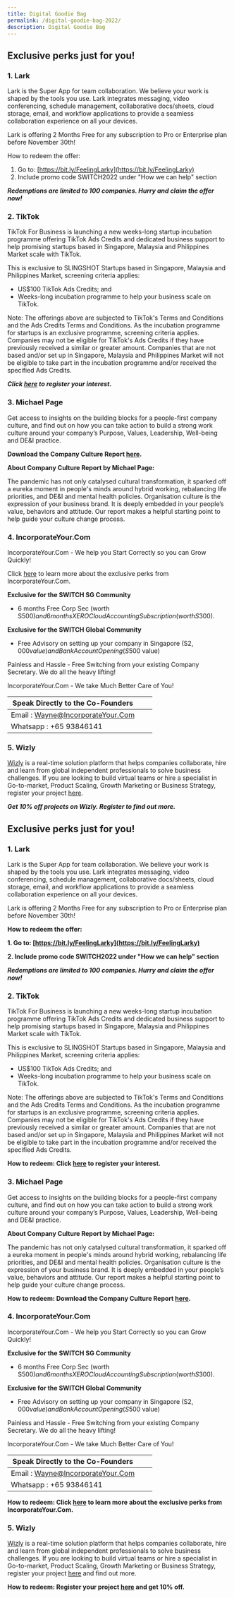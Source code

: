 ```yaml
---
title: Digital Goodie Bag
permalink: /digital-goodie-bag-2022/
description: Digital Goodie Bag
---
```

## **Exclusive perks just for you!**

### **1. Lark**
Lark is the Super App for team collaboration. We believe your work is shaped by the tools you use. Lark integrates messaging, video conferencing, schedule management, collaborative docs/sheets, cloud storage, email, and workflow applications to provide a seamless collaboration experience on all your devices.

Lark is offering 2 Months Free for any subscription to Pro or Enterprise plan before November 30th! 

How to redeem the offer: 

1. Go to: [https://bit.ly/FeelingLarky](https://bit.ly/FeelingLarky) 
2. Include promo code SWITCH2022 under "How we can help" section 

***Redemptions are limited to 100 companies. Hurry and claim the offer now!***

### **2. TikTok**
TikTok For Business is launching a new weeks-long startup incubation programme offering TikTok Ads Credits and dedicated business support to help promising startups based in Singapore, Malaysia and Philippines Market scale with TikTok. 

This is exclusive to SLINGSHOT Startups based in Singapore, Malaysia and Philippines Market, screening criteria applies:
- US$100 TikTok Ads Credits; and
- Weeks-long incubation programme to help your business scale on TikTok. 

Note: The offerings above are subjected to TikTok's Terms and Conditions and the Ads Credits Terms and Conditions. As the incubation programme for startups is an exclusive programme, screening criteria applies. Companies may not be eligible for TikTok's Ads Credits if they have previously received a similar or greater amount. Companies that are not based and/or set up in Singapore, Malaysia and Philippines Market will not be eligible to take part in the incubation programme and/or received the specified Ads Credits.

***Click [here](https://wenjuan.feishu.cn/m?t=sPLg1noIOkHi-hqup) to register your interest.***

### **3. Michael Page**
Get access to insights on the building blocks for a people-first company culture, and find out on how you can take action to build a strong work culture around your company’s Purpose, Values, Leadership, Well-being and DE&I practice.

**Download the Company Culture Report [here](https://www.michaelpage.com.sg/talent-trends/company-culture?utm_source=linkedin&utm_medium=consac&utm_campaign=companycultureli&_sm_au_=iVVNq24s3TR3R16q60JNvKttts4TC).** 

**About Company Culture Report by Michael Page:**

The pandemic has not only catalysed cultural transformation, it sparked off a eureka moment in people's minds around hybrid working, rebalancing life priorities, and DE&I and mental health policies. Organisation culture is the expression of your business brand. It is deeply embedded in your people’s value, behaviors and attitude. Our report makes a helpful starting point to help guide your culture change process. 

### **4. IncorporateYour.Com**
IncorporateYour.Com - We help you Start Correctly so you can Grow Quickly!   

Click [here](https://incorporateyour.com/switch2022/) to learn more about the exclusive perks from IncorporateYour.Com.

**Exclusive for the SWITCH SG Community**
* 6 months Free Corp Sec (worth S$500) and 6 months XERO Cloud Accounting Subscription (worth S$300).   

**Exclusive for the SWITCH Global Community** 
* Free Advisory on setting up your company in Singapore (S$2,000 value) and Bank Account Opening (S$500 value)   

Painless and Hassle - Free Switching from your existing Company Secretary. We do all the heavy lifting!   

IncorporateYour.Com - We take Much Better Care of You!   

| Speak Directly to the Co-Founders |||
| -------- | -------- | -------- |
| Email : [Wayne@IncorporateYour.Com](mailto:Wayne@IncorporateYour.Com) | 
| Whatsapp : +65 93846141 ||

### **5. Wizly**

[Wizly](https://www.wizly.app/) is a real-time solution platform that helps companies collaborate, hire and learn from global independent professionals to solve business challenges. If you are looking to build virtual teams or hire a specialist in Go-to-market, Product Scaling, Growth Marketing or Business Strategy, register your project [here](https://www.wizly.app/projects).  

***Get 10% off projects on Wizly. Register to find out more.***

## **Exclusive perks just for you!**

### **1. Lark**
Lark is the Super App for team collaboration. We believe your work is shaped by the tools you use. Lark integrates messaging, video conferencing, schedule management, collaborative docs/sheets, cloud storage, email, and workflow applications to provide a seamless collaboration experience on all your devices.

Lark is offering 2 Months Free for any subscription to Pro or Enterprise plan before November 30th! 

**How to redeem the offer:**

**1. Go to: [https://bit.ly/FeelingLarky](https://bit.ly/FeelingLarky)**

**2. Include promo code SWITCH2022 under "How we can help" section**

***Redemptions are limited to 100 companies. Hurry and claim the offer now!***

### **2. TikTok**
TikTok For Business is launching a new weeks-long startup incubation programme offering TikTok Ads Credits and dedicated business support to help promising startups based in Singapore, Malaysia and Philippines Market scale with TikTok. 

This is exclusive to SLINGSHOT Startups based in Singapore, Malaysia and Philippines Market, screening criteria applies:
- US$100 TikTok Ads Credits; and
- Weeks-long incubation programme to help your business scale on TikTok. 

Note: The offerings above are subjected to TikTok's Terms and Conditions and the Ads Credits Terms and Conditions. As the incubation programme for startups is an exclusive programme, screening criteria applies. Companies may not be eligible for TikTok's Ads Credits if they have previously received a similar or greater amount. Companies that are not based and/or set up in Singapore, Malaysia and Philippines Market will not be eligible to take part in the incubation programme and/or received the specified Ads Credits.

**How to redeem: Click [here](https://wenjuan.feishu.cn/m?t=sPLg1noIOkHi-hqup) to register your interest.**

### **3. Michael Page**
Get access to insights on the building blocks for a people-first company culture, and find out on how you can take action to build a strong work culture around your company’s Purpose, Values, Leadership, Well-being and DE&I practice.

**About Company Culture Report by Michael Page:**

The pandemic has not only catalysed cultural transformation, it sparked off a eureka moment in people's minds around hybrid working, rebalancing life priorities, and DE&I and mental health policies. Organisation culture is the expression of your business brand. It is deeply embedded in your people’s value, behaviors and attitude. Our report makes a helpful starting point to help guide your culture change process. 

**How to redeem: Download the Company Culture Report [here](https://www.michaelpage.com.sg/talent-trends/company-culture?utm_source=linkedin&utm_medium=consac&utm_campaign=companycultureli&_sm_au_=iVVNq24s3TR3R16q60JNvKttts4TC).** 

### **4. IncorporateYour.Com**
IncorporateYour.Com - We help you Start Correctly so you can Grow Quickly!   

**Exclusive for the SWITCH SG Community**
* 6 months Free Corp Sec (worth S$500) and 6 months XERO Cloud Accounting Subscription (worth S$300).   

**Exclusive for the SWITCH Global Community** 
* Free Advisory on setting up your company in Singapore (S$2,000 value) and Bank Account Opening (S$500 value)   

Painless and Hassle - Free Switching from your existing Company Secretary. We do all the heavy lifting!   

IncorporateYour.Com - We take Much Better Care of You!   

| Speak Directly to the Co-Founders |||
| -------- | -------- | -------- |
| Email : [Wayne@IncorporateYour.Com](mailto:Wayne@IncorporateYour.Com) | 
| Whatsapp : +65 93846141 ||

**How to redeem: Click [here](https://incorporateyour.com/switch2022/) to learn more about the exclusive perks from IncorporateYour.Com.**

### **5. Wizly**

[Wizly](https://www.wizly.app/) is a real-time solution platform that helps companies collaborate, hire and learn from global independent professionals to solve business challenges. If you are looking to build virtual teams or hire a specialist in Go-to-market, Product Scaling, Growth Marketing or Business Strategy, register your project [here](https://www.wizly.app/projects) and find out more.  

**How to redeem: Register your project [here](https://www.wizly.app/projects) and get 10% off.**